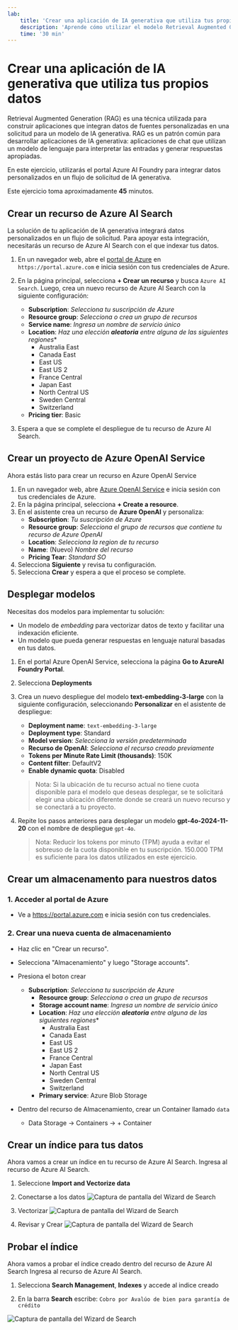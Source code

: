 ```yaml
---
lab:
    title: 'Crear una aplicación de IA generativa que utiliza tus propios datos'
    description: 'Aprende cómo utilizar el modelo Retrieval Augmented Generation (RAG) para construir una aplicación de chat que base las solicitudes en tus propios datos.'
    time: '30 min'
---
```


# Crear una aplicación de IA generativa que utiliza tus propios datos

Retrieval Augmented Generation (RAG) es una técnica utilizada para construir aplicaciones que integran datos de fuentes personalizadas en una solicitud para un modelo de IA generativa. RAG es un patrón común para desarrollar aplicaciones de IA generativa: aplicaciones de chat que utilizan un modelo de lenguaje para interpretar las entradas y generar respuestas apropiadas.

En este ejercicio, utilizarás el portal Azure AI Foundry para integrar datos personalizados en un flujo de solicitud de IA generativa.

Este ejercicio toma aproximadamente **45** minutos.

## Crear un recurso de Azure AI Search

La solución de tu aplicación de IA generativa integrará datos personalizados en un flujo de solicitud. Para apoyar esta integración, necesitarás un recurso de Azure AI Search con el que indexar tus datos.

1. En un navegador web, abre el [portal de Azure](https://portal.azure.com) en `https://portal.azure.com` e inicia sesión con tus credenciales de Azure.
2. En la página principal, selecciona **+ Crear un recurso** y busca `Azure AI Search`. Luego, crea un nuevo recurso de Azure AI Search con la siguiente configuración:

    - **Subscription**: *Selecciona tu suscripción de Azure*
    - **Resource group**: *Selecciona o crea un grupo de recursos*
    - **Service name**: *Ingresa un nombre de servicio único*
    - **Location**: *Haz una elección **aleatoria** entre alguna de las siguientes regiones*\*
        - Australia East
        - Canada East
        - East US
        - East US 2
        - France Central
        - Japan East
        - North Central US
        - Sweden Central
        - Switzerland 
    - **Pricing tier**: Basic

3. Espera a que se complete el despliegue de tu recurso de Azure AI Search.

## Crear un proyecto de Azure OpenAI Service

Ahora estás listo para crear un recurso en Azure OpenAI Service 

1. En un navegador web, abre [Azure OpenAI Service](https://portal.azure.com) e inicia sesión con tus credenciales de Azure.
2. En la página principal, selecciona **+ Create a resource**.
3. En el asistente crea un recurso de **Azure OpenAI** y personaliza:
    - **Subscription**: *Tu suscripción de Azure*
    - **Resource group**: *Selecciona el grupo de recursos que contiene tu recurso de Azure OpenAI*
    - **Location**: *Selecciona la region de tu recurso*
    - **Name**: (Nuevo) *Nombre del recurso*
    - **Pricing Tear**: *Standard SO*
4. Selecciona **Siguiente** y revisa tu configuración.
5. Selecciona **Crear** y espera a que el proceso se complete.

## Desplegar modelos

Necesitas dos modelos para implementar tu solución:

- Un modelo de *embedding* para vectorizar datos de texto y facilitar una indexación eficiente.
- Un modelo que pueda generar respuestas en lenguaje natural basadas en tus datos.

1. En el portal Azure OpenAI Service, selecciona la página **Go to AzureAI Foundry Portal**.
2. Selecciona **Deployments**
3. Crea un nuevo despliegue del modelo **text-embedding-3-large** con la siguiente configuración, seleccionando **Personalizar** en el asistente de despliegue:
    - **Deployment name**: `text-embedding-3-large`
    - **Deployment type**: Standard
    - **Model version**: *Selecciona la versión predeterminada*
    - **Recurso de OpenAI**: *Selecciona el recurso creado previamente*
    - **Tokens per Minute Rate Limit (thousands)**: 150K
    - **Content filter**: DefaultV2
    - **Enable dynamic quota**: Disabled

    > Nota: Si la ubicación de tu recurso actual no tiene cuota disponible para el modelo que deseas desplegar, se te solicitará elegir una ubicación diferente donde se creará un nuevo recurso y se conectará a tu proyecto.

4. Repite los pasos anteriores para desplegar un modelo **gpt-4o-2024-11-20** con el nombre de despliegue `gpt-4o`.

    > Nota: Reducir los tokens por minuto (TPM) ayuda a evitar el sobreuso de la cuota disponible en tu suscripción. 150.000 TPM es suficiente para los datos utilizados en este ejercicio.

## Crear um almacenamento para nuestros datos

### 1. Acceder al portal de Azure
- Ve a https://portal.azure.com e inicia sesión con tus credenciales.

### 2. Crear una nueva cuenta de almacenamiento
- Haz clic en "Crear un recurso".
- Selecciona "Almacenamiento" y luego "Storage accounts".
- Presiona el boton crear

  - **Subscription**: *Selecciona tu suscripción de Azure*
    - **Resource group**: *Selecciona o crea un grupo de recursos*
    - **Storage account name**: *Ingresa un nombre de servicio único*
    - **Location**: *Haz una elección **aleatoria** entre alguna de las siguientes regiones*\*
        - Australia East
        - Canada East
        - East US
        - East US 2
        - France Central
        - Japan East
        - North Central US
        - Sweden Central
        - Switzerland 
    - **Primary service**: Azure Blob Storage

- Dentro del recurso de Almacenamiento, crear un Container llamado `data`
    - Data Storage -> Containers -> + Container


## Crear un índice para tus datos

Ahora vamos a crear un índice en tu recurso de Azure AI Search.
Ingresa al recurso de Azure AI Search.

1. Seleccione **Import and Vectorize data**

2. Conectarse a los datos
 ![Captura de pantalla del Wizard de Search](./media/azure-search-step-1.png)

3. Vectorizar 
 ![Captura de pantalla del Wizard de Search](./media/azure-search-step-2.png)

4. Revisar y Crear
 ![Captura de pantalla del Wizard de Search](./media/azure-search-step-3.png)

## Probar el índice

Ahora vamos a probar el índice creado dentro del recurso de Azure AI Search
Ingresa al recurso de Azure AI Search.

1. Selecciona **Search Management**, **Indexes**  y accede al indice creado

2. En la barra **Search** escribe: `Cobro por Avalúo de bien para garantía de crédito` 

 ![Captura de pantalla del Wizard de Search](./media/azure-search-step-4.png)
